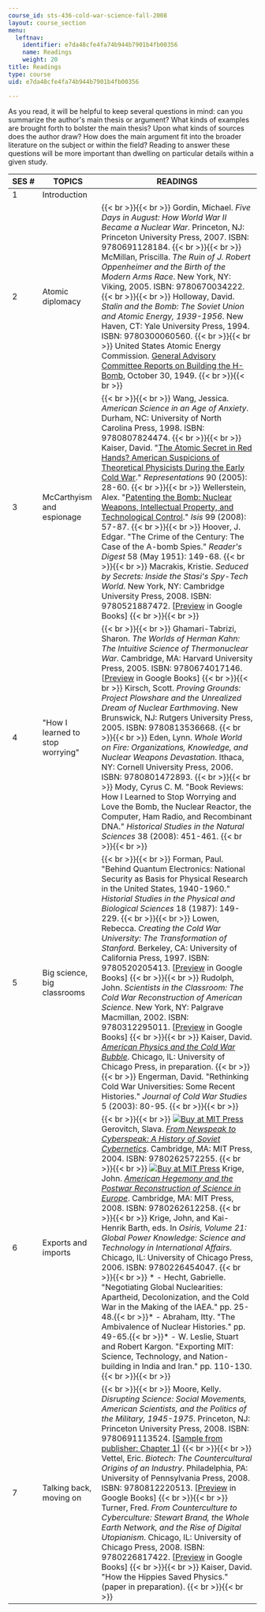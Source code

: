 ```yaml
---
course_id: sts-436-cold-war-science-fall-2008
layout: course_section
menu:
  leftnav:
    identifier: e7da48cfe4fa74b944b7901b4fb00356
    name: Readings
    weight: 20
title: Readings
type: course
uid: e7da48cfe4fa74b944b7901b4fb00356

---
```


As you read, it will be helpful to keep several questions in mind: can you summarize the author's main thesis or argument? What kinds of examples are brought forth to bolster the main thesis? Upon what kinds of sources does the author draw? How does the main argument fit into the broader literature on the subject or within the field? Reading to answer these questions will be more important than dwelling on particular details within a given study.

| SES # | TOPICS | READINGS |
| --- | --- | --- |
| 1 | Introduction | &nbsp; |
| 2 | Atomic diplomacy |  {{< br >}}{{< br >}} Gordin, Michael. _Five Days in August: How World War II Became a Nuclear War_. Princeton, NJ: Princeton University Press, 2007. ISBN: 9780691128184. {{< br >}}{{< br >}} McMillan, Priscilla. _The Ruin of J. Robert Oppenheimer and the Birth of the Modern Arms Race_. New York, NY: Viking, 2005. ISBN: 9780670034222. {{< br >}}{{< br >}} Holloway, David. _Stalin and the Bomb: The Soviet Union and Atomic Energy, 1939-1956_. New Haven, CT: Yale University Press, 1994. ISBN: 9780300060560. {{< br >}}{{< br >}} United States Atomic Energy Commission. [General Advisory Committee Reports on Building the H-Bomb](http://www.atomicarchive.com/Docs/Hydrogen/GACReport.shtml), October 30, 1949. {{< br >}}{{< br >}}  |
| 3 | McCarthyism and espionage |  {{< br >}}{{< br >}} Wang, Jessica. _American Science in an Age of Anxiety_. Durham, NC: University of North Carolina Press, 1998. ISBN: 9780807824474. {{< br >}}{{< br >}} Kaiser, David. "[The Atomic Secret in Red Hands? American Suspicions of Theoretical Physicists During the Early Cold War](http://caliber.ucpress.net/doi/abs/10.1525/rep.2005.90.1.28)." _Representations_ 90 (2005): 28-60. {{< br >}}{{< br >}} Wellerstein, Alex. "[Patenting the Bomb: Nuclear Weapons, Intellectual Property, and Technological Control](http://www.ncbi.nlm.nih.gov/pubmed/18505023)." _Isis_ 99 (2008): 57-87. {{< br >}}{{< br >}} Hoover, J. Edgar. "The Crime of the Century: The Case of the A-bomb Spies." _Reader's Digest_ 58 (May 1951): 149-68. {{< br >}}{{< br >}} Macrakis, Kristie. _Seduced by Secrets: Inside the Stasi's Spy-Tech World_. New York, NY: Cambridge University Press, 2008. ISBN: 9780521887472. \[[Preview](http://books.google.com/books?id=LLZJk4FrqwwC&pg=PAfrontcover) in Google Books\] {{< br >}}{{< br >}}  |
| 4 | "How I learned to stop worrying" |  {{< br >}}{{< br >}} Ghamari-Tabrizi, Sharon. _The Worlds of Herman Kahn: The Intuitive Science of Thermonuclear War_. Cambridge, MA: Harvard University Press, 2005. ISBN: 9780674017146. \[[Preview](http://books.google.com/books?id=Ri5ho6_xorAC&pg=PAfrontcover) in Google Books\] {{< br >}}{{< br >}} Kirsch, Scott. _Proving Grounds: Project Plowshare and the Unrealized Dream of Nuclear Earthmoving_. New Brunswick, NJ: Rutgers University Press, 2005. ISBN: 9780813536668. {{< br >}}{{< br >}} Eden, Lynn. _Whole World on Fire: Organizations, Knowledge, and Nuclear Weapons Devastation_. Ithaca, NY: Cornell University Press, 2006. ISBN: 9780801472893. {{< br >}}{{< br >}} Mody, Cyrus C. M. "Book Reviews: How I Learned to Stop Worrying and Love the Bomb, the Nuclear Reactor, the Computer, Ham Radio, and Recombinant DNA." _Historical Studies in the Natural Sciences_ 38 (2008): 451-461. {{< br >}}{{< br >}}  |
| 5 | Big science, big classrooms |  {{< br >}}{{< br >}} Forman, Paul. "Behind Quantum Electronics: National Security as Basis for Physical Research in the United States, 1940-1960." _Historial Studies in the Physical and Biological Sciences_ 18 (1987): 149-229. {{< br >}}{{< br >}} Lowen, Rebecca. _Creating the Cold War University: The Transformation of Stanford_. Berkeley, CA: University of California Press, 1997. ISBN: 9780520205413. \[[Preview](http://books.google.com/books?id=e0bVC2FEoSwC&pg=PAfrontcover) in Google Books\] {{< br >}}{{< br >}} Rudolph, John. _Scientists in the Classroom: The Cold War Reconstruction of American Science_. New York, NY: Palgrave Macmillan, 2002. ISBN: 9780312295011. \[[Preview](http://books.google.com/books?id=SLCADAAAQBAJ&pg=PAfrontcover) in Google Books\] {{< br >}}{{< br >}} Kaiser, David. [_American Physics and the Cold War Bubble_](http://web.mit.edu/dikaiser/www/CWB.html). Chicago, IL: University of Chicago Press, in preparation. {{< br >}}{{< br >}} Engerman, David. "Rethinking Cold War Universities: Some Recent Histories." _Journal of Cold War Studies_ 5 (2003): 80-95. {{< br >}}{{< br >}}  |
| 6 | Exports and imports |  {{< br >}}{{< br >}} [![Buy at MIT Press](/images/mp_logo.gif)](https://mitpress.mit.edu/9780262572255) Gerovitch, Slava. [_From Newspeak to Cyberspeak: A History of Soviet Cybernetics_](https://mitpress.mit.edu/9780262572255). Cambridge, MA: MIT Press, 2004. ISBN: 9780262572255. {{< br >}}{{< br >}} [![Buy at MIT Press](/images/mp_logo.gif)](https://mitpress.mit.edu/9780262612258) Krige, John. [_American Hegemony and the Postwar Reconstruction of Science in Europe_](https://mitpress.mit.edu/9780262612258). Cambridge, MA: MIT Press, 2008. ISBN: 9780262612258. {{< br >}}{{< br >}} Krige, John, and Kai-Henrik Barth, eds. In _Osiris, Volume 21: Global Power Knowledge: Science and Technology in International Affairs_. Chicago, IL: University of Chicago Press, 2006. ISBN: 9780226454047. {{< br >}}{{< br >}} *   \- Hecht, Gabrielle. "Negotiating Global Nuclearities: Apartheid, Decolonization, and the Cold War in the Making of the IAEA." pp. 25-48.{{< br >}}*   \- Abraham, Itty. "The Ambivalence of Nuclear Histories." pp. 49-65.{{< br >}}*   \- W. Leslie, Stuart and Robert Kargon. "Exporting MIT: Science, Technology, and Nation-building in India and Iran." pp. 110-130. {{< br >}}{{< br >}}  |
| 7 | Talking back, moving on |  {{< br >}}{{< br >}} Moore, Kelly. _Disrupting Science: Social Movements, American Scientists, and the Politics of the Military, 1945-1975_. Princeton, NJ: Princeton University Press, 2008. ISBN: 9780691113524. \[[Sample from publisher: Chapter 1](http://assets.press.princeton.edu/chapters/s8545.pdf)\] {{< br >}}{{< br >}} Vettel, Eric. _Biotech: The Countercultural Origins of an Industry_. Philadelphia, PA: University of Pennsylvania Press, 2008. ISBN: 9780812220513. \[[Preview](http://books.google.com/books?id=VXBaDF6-sfQC&pg=PAfrontcover) in Google Books\] {{< br >}}{{< br >}} Turner, Fred. _From Counterculture to Cyberculture: Stewart Brand, the Whole Earth Network, and the Rise of Digital Utopianism_. Chicago, IL: University of Chicago Press, 2008. ISBN: 9780226817422. \[[Preview](http://books.google.com/books?id=2SNFpgX_WigC&pg=PAfrontcover) in Google Books\] {{< br >}}{{< br >}} Kaiser, David. "How the Hippies Saved Physics." (paper in preparation). {{< br >}}{{< br >}}
